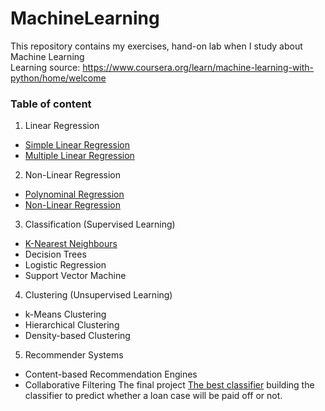 # MachineLearning
This repository contains my exercises, hand-on lab when I study about Machine Learning  
Learning source: https://www.coursera.org/learn/machine-learning-with-python/home/welcome
### Table of content
1. Linear Regression
* [Simple Linear Regression](https://github.com/hangnguyen81/MachineLearning/blob/main/SimpleLinearRegression.ipynb)
* [Multiple Linear Regression](httpsClustering://github.com/hangnguyen81/MachineLearning/blob/main/MultipleLinearRegression.ipynb)
2. Non-Linear Regression
* [Polynominal Regression](https://github.com/hangnguyen81/MachineLearning/blob/main/PolynomialRegression.ipynb)
* [Non-Linear Regression](https://github.com/hangnguyen81/MachineLearning/blob/main/NonLinearRegression.ipynb)
3. Classification (Supervised Learning)
* [K-Nearest Neighbours](https://github.com/hangnguyen81/MachineLearning/blob/main/k-nearest-neighbor.ipynb)
* Decision Trees
* Logistic Regression
* Support Vector Machine
4. Clustering (Unsupervised Learning)
* k-Means Clustering
* Hierarchical Clustering
* Density-based Clustering
5. Recommender Systems
* Content-based Recommendation Engines
* Collaborative Filtering
The final project
[The best classifier](https://github.com/hangnguyen81/MachineLearning/blob/main/TheBestClassifier.ipynb) building the classifier to predict whether a loan case will be paid off or not. 

